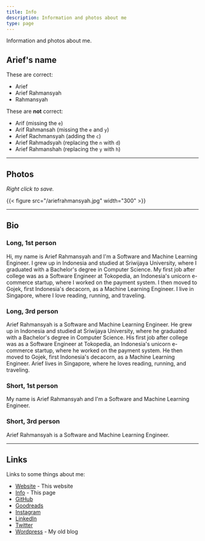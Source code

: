 ```yaml
---
title: Info
description: Information and photos about me
type: page
---
```


Information and photos about me.

## Arief's name

These are correct:

- Arief
- Arief Rahmansyah
- Rahmansyah

These are **not** correct:

- Arif (missing the `e`)
- Arif Rahmansah (missing the `e` and `y`)
- Arief Rachmansyah (adding the `c`)
- Arief Rahmadsyah (replacing the `n` with `d`)
- Arief Rahmanshah (replacing the `y` with `h`)

---

## Photos

*Right click to save.*

{{< figure src="/ariefrahmansyah.jpg" width="300" >}}

---

## Bio

### Long, 1st person

Hi, my name is Arief Rahmansyah and I'm a Software and Machine Learning Engineer. I grew up in Indonesia and studied at Sriwijaya University, where I graduated with a Bachelor's degree in Computer Science. My first job after college was as a Software Engineer at Tokopedia, an Indonesia's unicorn e-commerce startup, where I worked on the payment system. I then moved to Gojek, first Indonesia's decacorn, as a Machine Learning Engineer. I live in Singapore, where I love reading, running, and traveling.

### Long, 3rd person

Arief Rahmansyah is a Software and Machine Learning Engineer. He grew up in Indonesia and studied at Sriwijaya University, where he graduated with a Bachelor's degree in Computer Science. His first job after college was as a Software Engineer at Tokopedia, an Indonesia's unicorn e-commerce startup, where he worked on the payment system. He then moved to Gojek, first Indonesia's decacorn, as a Machine Learning Engineer. Arief lives in Singapore, where he loves reading, running, and traveling.

### Short, 1st person

My name is Arief Rahmansyah and I'm a Software and Machine Learning Engineer.

### Short, 3rd person

Arief Rahmansyah is a Software and Machine Learning Engineer.

---

## Links

Links to some things about me:

- [Website](/) - This website
- [Info](/info) - This page
- [GitHub](https://github.com/ariefrahmansyah)
- [Goodreads](https://www.goodreads.com/user/show/6221521-arief-rahmansyah)
- [Instagram](https://instagram.com/ariefrahmansyah)
- [LinkedIn](https://linkedin.com/in/ariefrahmansyah)
- [Twitter](https://twitter.com/ariefr23)
- [Wordpress](https://ariefrahmansyah.wordpress.com/) - My old blog
